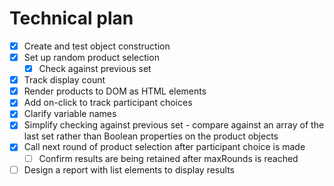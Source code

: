 # Technical plan

- [x] Create and test object construction
- [x] Set up random product selection
  - [x] Check against previous set
- [x] Track display count
- [x] Render products to DOM as HTML elements
- [x] Add on-click to track participant choices
- [x] Clarify variable names
- [x] Simplify checking against previous set - compare against an array of the last set rather than Boolean properties on the product objects
- [x] Call next round of product selection after participant choice is made
  - [ ] Confirm results are being retained after maxRounds is reached
- [ ] Design a report with list elements to display results
